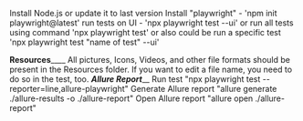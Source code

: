 Install Node.js or update it to last version
Install "playwright" - 'npm init playwright@latest'
run tests on UI  - 'npx playwright test  --ui' or 
run all tests using command 'npx playwright test' or also could be 
run a specific test 'npx playwright test "name of test" --ui'

________________Resources____________________
All pictures, Icons, Videos, and other file formats should be present in the Resources folder. If you want to edit a file name, you need to do so in the test, too.
_______________Allure Report_________________
Run test "npx playwright test --reporter=line,allure-playwright"
Generate Allure report "allure generate ./allure-results -o ./allure-report"
Open Allure report "allure open ./allure-report"

